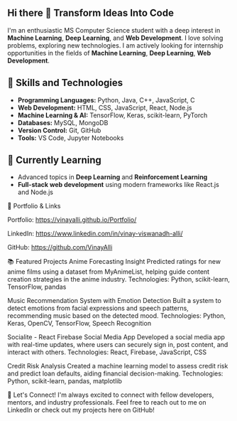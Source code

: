 ## Hi there 👋 Transform Ideas Into Code
I'm an enthusiastic MS Computer Science student with a deep interest in **Machine Learning**, **Deep Learning**, and **Web Development**. I love solving problems, exploring new technologies. I am actively looking for internship opportunities in the fields of **Machine Learning**, **Deep Learning**, **Web Development**.

## 🚀 Skills and Technologies
- **Programming Languages:** Python, Java, C++, JavaScript, C
- **Web Development:** HTML, CSS, JavaScript, React, Node.js
- **Machine Learning & AI:** TensorFlow, Keras, scikit-learn, PyTorch
- **Databases:** MySQL, MongoDB
- **Version Control:** Git, GitHub
- **Tools:** VS Code, Jupyter Notebooks

## 🌱 Currently Learning
- Advanced topics in **Deep Learning** and **Reinforcement Learning**
- **Full-stack web development** using modern frameworks like React.js and Node.js

🌟 Portfolio & Links

Portfolio: https://vinayalli.github.io/Portfolio/

LinkedIn: https://www.linkedin.com/in/vinay-viswanadh-alli/

GitHub: https://github.com/VinayAlli

📚 Featured Projects
Anime Forecasting Insight
Predicted ratings for new anime films using a dataset from MyAnimeList, helping guide content creation strategies in the anime industry.
Technologies: Python, scikit-learn, TensorFlow, pandas

Music Recommendation System with Emotion Detection
Built a system to detect emotions from facial expressions and speech patterns, recommending music based on the detected mood.
Technologies: Python, Keras, OpenCV, TensorFlow, Speech Recognition

Socialite - React Firebase Social Media App
Developed a social media app with real-time updates, where users can securely sign in, post content, and interact with others.
Technologies: React, Firebase, JavaScript, CSS

Credit Risk Analysis
Created a machine learning model to assess credit risk and predict loan defaults, aiding financial decision-making.
Technologies: Python, scikit-learn, pandas, matplotlib

🤝 Let's Connect!
I'm always excited to connect with fellow developers, mentors, and industry professionals. Feel free to reach out to me on LinkedIn or check out my projects here on GitHub!
<!--
**VinayAlli/VinayAlli** is a ✨ _special_ ✨ repository because its `README.md` (this file) appears on your GitHub profile.

Here are some ideas to get you started:

- 🔭 I’m currently working on ...
- 🌱 I’m currently learning ...
- 👯 I’m looking to collaborate on ...
- 🤔 I’m looking for help with ...
- 💬 Ask me about ...
- 📫 How to reach me: ...
- 😄 Pronouns: ...
- ⚡ Fun fact: ...
-->
